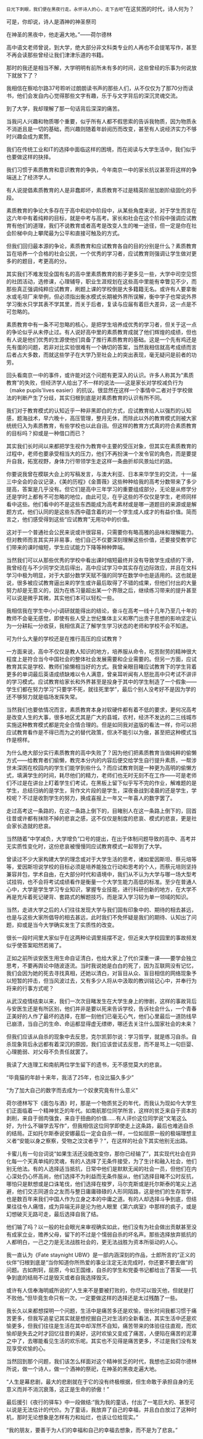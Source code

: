 `日光下刺眼，我们便在黑夜行走。永怀诗人的心，走下去吧`
​​“在这贫困的时代，诗人何为？

可是，你却说，诗人是酒神的神圣祭司

在神圣的黑夜中，他走遍大地。”——荷尔德林

高中语文老师曾说，到大学，绝大部分非文科类专业的人再也不会提笔写作，甚至不再会读那些曾经让我们津津乐道的书籍。

那时的我还是相当不解，大学明明有前所未有多的时间，这些曾经的乐事为何说放下就放下了？

我相信在察哈尔路37号聆听过朗朗读书声的那些人们，从不仅仅为了那70分而读书，他们会发自内心觉得那些文字有趣，乐于与文字背后的深沉灵魂交流。

到了大学，我却理解了那一句话背后深深的痛苦。

当我问人兴趣和物质哪个重要，似乎所有人都不假思索的告诉我物质，因为物质永不消逝且是一切的基础，而兴趣则随着年龄阅历而改变，甚至有人说经济实力不够时兴趣会成为累赘。

我们在传统工业和IT的选择中面临这样的困境，而在阅读与大学生活中，我们似乎也要做这样的抉择。

我们习惯于素质教育和意识教育的争执，今年南京一中的家长抗议甚至将这样的争端送上了经济学人。

有人说提倡素质教育的人是非蠢即坏，素质教育不过是精英阶层加剧阶级固化的手段。

素质教育的争论大多存在于高中和初中阶段中，从某些角度来说，对于学生而言在这六年中有着纯粹的目标，就是中考与高考。家长和社会在这个阶段中强调应试教育有他们的道理，我们不说教育或者高考是改变人生的唯一途径，但一定是你在社会阶梯中向上攀爬最为公平和直接可触及的方式。

但我们回归最本源的争论，素质教育和应试教育各自的目的分别是什么？素质教育旨在培养一个合格的社会公民，一个优秀的学习者，应试教育则强调让学生做对更多的的题目，考更高的分。

其实我们不难发现全国有名的高中里素质教育的影子更多见一些，大学中司空见惯的社团活动，选修课，心理辅导，职业生涯规划在这些高中里能有幸瞥见不少，而那些真正强调纯粹应试教育，刷题上课的学校倒是大多籍籍无名。或许有人要拿衡水或毛坦厂来举例，但必须指出衡水模式长期被外界所误解，衡中学子也常说外界学习衡水只学其表不学其里，而关于后者，复读与应届有着巨大差异，这一点是不可忽略的。

素质教育中有一条不可忽略的核心，是把学生培养成优秀的学习者，但关于这一点的争论似乎从未停止过。有人说好高中里的素质教育成就了他们辉煌的成绩，但也有人说是他们优秀的生源使他们具备了推行素质教育的基础。这是一个先有鸡还是先有蛋的问题，若非对比实验很难有一个确切的答案，当然我相信就高考成绩而言后者占大多数，而就这些学子在大学乃至社会上的突出表现，毫无疑问是前者的功劳。

回头看南京一中的事件，或许能对这个问题有更深入的认识。许多人称其为“素质教育”的失败，但经济学人给出了不一样的说法——这是家长对学校减负行为（make pupils'lives easier）的抗议。很显然在这样一个事情中二者对于学校做法的判断产生了分歧，其实归根到底是对素质教育的认识有所不同。

我们对于教育模式的认知近乎一种非黑即白的方式，应试教育给人以强烈的认知感，题海战术，早六晚十，高压管理，整月无休，而除此以外的教育模式则被大家统统归入为素质教育，有些学校也以此自诩。但这样的教育方式真的符合素质教育的目标吗？抑或是一种借口而已？

其实我们长时间以来都把学生视作为教育中主要的受压对象，但其实在素质教育的过程中，老师也要承受相当大的压力，他们不再扮演一个发令官的角色，而是要提升自我，拓宽视野，身体力行带领学生走这样一条曲折却风景灿烂的路。

你要说我曾在模联大会上的写稿发言，与澳大利亚、日本来华学生的交流，十一届三中全会的会议记录，《美的历程》《金蔷薇》这些种种给我的高考分数带来了多少提高，答案是几乎没有。但它们是高中三年学习的重要组成部分，无论是从修学分还是学时上都有不可忽略的地位，由此可见，在乎这些的不仅仅是学生，老师同样看中这些。他们看中的不是这些东西能成为高考素材或是哪一道题目的来源或是解题方式，他们认同的是这些东西中蕴含着的对一个学生成人成才的有益价值。简而言之，他们感受得到这些“应试教育”无用功中的价值。

这对于一个普通社会公民来说或许很容易，只需要你有略高雅的品味和理解能力。但对教师而言其实并非易事，他们自己不仅要深刻理解这些价值，还要接受教学它们带来的课时缩短，学生应试能力下降等种种弊端。

当然我们可以从那些优秀的学校中看出课时缩短最终并没有导致学生成绩的下滑，我曾经在与不少同学交流后得出，高中应试学习中其实存在边际效应，并且在文科学习中极为明显，对于大部分数学天赋不强的同学在数学中也是适用的。这也就是说，很多被应试教育逼出来的学生或许最后取得了不错的成果，但他们付出的大量努力却是无意义的，因为在练习量超出某一个界限之后，继续练习带来的提升甚至可以说是微乎其微，其实他们本可以轻松一些。

我相信我在学生中小小调研就能得出的结论，奋斗在高考一线十几年乃至几十年的教师不会毫无感觉，即使有些人受上世纪集体主义和寒门出贵子思想的影响坚定认为一分耕耘一分收获，我相信真正了解学生学习状态的老师和学校不会不知道。

可为什么大量的学校还是在推行高压的应试教育？

一方面来说，高中不仅仅是教人知识的地方，培养服从命令，吃苦耐劳的精神很大程度上是符合当今中国社会的整体社会发展需要和企业需要的。但另一方面，应试教育其实是学校、教师们偷懒相当好的方式。我曾亲眼目睹应试教育下的学生背着更多的单词最后英语成绩缺难以令人满意，曾亲耳听闻有人怒批高中只考试不讲评的学习模式。应试教育给家长和外界甚至是投身于其中的学生制造了一个假象——学生们都在努力学习“只要学不死，就往死里学”，最后个别人没考好不是因为学的还不够努力就是临场发挥失常。

当然我们也要依情况而言，素质教育本身对软硬件都有着不低的要求，更何况高考是改变人生的大事，很多地区尤其是广大的县城，农村，经济不发达的二三线城市实施这种教育模式都是完全合情合理的。但是如同我对盗版的看法一样，你可以把应试教育看作是不得已而为之的替代政策，但决不能引以为傲，甚至把这种模式当作是榜样。

为什么绝大部分实行素质教育的高中失败了？因为他们把素质教育当做纯粹的偷懒方式——给教育者们偷懒，教完本分内的内容后便交给学生自行提升素质，一帮涉世未深困在校园内的学生们能学到些什么？而应试教育则是一种更为高明的偷懒方式，填满学生的时间，耗尽他们的精力，老师们也无时无刻不在工作——可是老师们不过是在讲台上盯着学生们考试，在黑板上留下似乎写不完的作业，解难题的是学生，总结归纳的是学生，背作文片段的是学生，深夜奋战到凌晨的还是学生，学校呢？不过是收割学生的努力，换成喜报上一年又一年喜人的数字罢了。

走过高考这一条路的，在这一条路上倒下的，目睹别人在这一条路上倒下的，回首往昔或许都有抹除不掉的悲哀之感，这不仅仅是制度的悲哀、模式的悲哀，更是社会家长造就的悲哀。

当然随着“中学减负，大学增负”口号的提出，在出于体制问题导致的高中、高考并无实质性变化时，这份悲哀被慢慢同应试教育模式一起带到了大学。

曾读过不少大家构建大学的理念或对于大学生活的思考，诸如爱因斯坦、蔡元培等等，爱因斯坦说学校的目标必须是培养能独立行动和思考的个人，而蔡元培则坚持兼容并包，学术自由，在大部分时代和语境中，我们从不认为大学与哪一场大型考试挂钩，也不会将考试成绩看作是衡量一个大学生能力高低的标准。至少在普通人心中，大学是学生学习专业知识，掌握专业技能，进行科研创新的地方，在大学不再是充斥着死记硬背、套路式的解题技巧，而是深入学习较为单一领域的知识。

当然，走进大学之后的人们往往发现大学与我们固有印象中的、期待的相去甚远，也是与这些大家所倡导的相去甚远，此时我们不免怀疑是我们的期待、认知出了问题，抑或是当今大学确实发生了实质性的改变。

很长一段时间里大家似乎在这两种论调里摇摆不定，但近来大学校园里的事故频发似乎使答案昭然若揭了。

正如之前所谈安医生用生命自证清白，也给大家上了代价深重一课——要学会独立思考，不要再舆论中随波逐流。当时我说她是白白的死了，因为互联网没有记忆，我们会因为她的死去寻找真相，还她以清白，对盲目从众、盲目相信的网络现象予以短暂的抨击，但当风波过去，又有多少人将从中汲取的教训铭记心中，并奉行为将来的行事方式呢？

从武汉疫情结束以来，我们一次次目睹发生在大学生身上的惨剧，这样的事故背后与安医生还是有所区别，他们并非是要以死来告诉学校，告诉社会什么，一个青春正美好的人作了最坏的选择，在那一刻他们已毫无心气，他们心里最后一道防线早已崩溃，当自己的生命、命运都显得虚无缥缈，哪还去关注什么国家社会的未来？

但我们应该从自杀的现象中去反思，克尔凯郭尔说：学习哲学，就是练习自杀。自杀现象背后永远都有着深沉的原因，我们应该尝试去反思，而不是骂上一句巨婴、心理脆弱、对父母不负责任就罢了。

我读了大连理工和南航两位学生留下的遗书，无不感觉莫大的悲哀。

“毕竟猫的年龄十来年，我活了25年，也没比猫久多少”

“为了加大自己的数字而去成为一个奴隶究竟有什么意义”

荷尔德林写下《面包与酒》时，那是一个物质贫乏的年代，而我认为现如今大学生们正面临着一个精神贫乏的年代。如南航那位同学所言，这样的贫乏来自于资本的剥削，来自于弱肉强食，来自于扭曲的价值……有人评价这位同学说“文笔这么好，为什么不辍学去写作”，但我相信这位同学即使走上这条路，最后也难逃自杀的结局。正如托尔斯泰说安娜最后一定会自杀一样，一位如屈原一般的极端理想主义者“安能以身之察察，受物之汶汶者乎？”，在这样的社会下其实他别无出路。

卡蜜儿有一句台词说“如果生活还没能改变你，那你已经输了”，其实现代社会在异化每一个天真单纯的灵魂，有的人选择了无条件接受，为了生计和融入社会，他们别无他法。有的人选择适当抵抗，日常中他们是默默无闻的社会一员，但他们在内心深处仍心怀高尚，他们选择不为利益而无条件服从，他们选择目睹不公时反抗，哪怕只是默想或是口诛笔伐，他们选择在梭罗，马尔克斯或是托尔斯泰的笔尖上逃避，他们交志同道合之友而与整日庸庸碌碌的人形同陌路，这是他们的生存哲学，也是数百年来我们中国人作为立身之本的中庸之道。有的人却选择斗争到底，但结果往往令人痛惜，成为异端无非是沦为他人眼里《第六病室》中那样的疯子，或是幻想破灭无路可走，最后选择自我了结。

他们输了吗？以一般的社会眼光来审视确实如此，他们没有为社会做出贡献甚至没有成家立业，赡养父母，留下的不过是个懦弱自杀的坏名声。那些选择放弃抵抗的人都明白，一己之力是无法战胜社会的，更无法战胜为资本所驱动的人心。

我一直认为《Fate staynight UBW》是一部内涵深刻的作品，士郎所言的“正义的伙伴”归根到底是“当你知道你所热爱的事业注定无法完成时，你还要不要去做”的问题。古如荆轲，屈原，今如王国维，自杀的学生和党委书记都给出了答案——抗争到底的结局不过是毁灭或者自我选择毁灭。

或许有人信奉海明威所说的“人生来不是要被打败的，你尽可以毁灭他，但就是打不败他。”但毕竟生命只有一次，一定要做这样的选择还是太过残酷了一些。

我长久以来都想探明一个问题，生活中是痛苦多还是欢愉，很长时间我都习惯于痛苦更多，但我写追星记其实就是想挖掘自己对生活的全新看法，其实生活中还是欢愉更多，但我们往往是生活在其中却浑然不自知，痛苦带来的体验往往直观，而欢愉却是失去之时才回忆往昔的美好，这时欢愉又变成了痛苦，人便陷在痛苦的泥潭之中了，去哪能看见生活的欢乐呢。其实也不见得是痛苦更多，不过是我们没有发现享受欢愉的心。

当然回到那个问题，我们该怎么样面对这个精神贫乏的时代，我想也正如荷尔德林所说，做一个诗人，做一个酒神的祭祀，在神圣的黑夜走遍大地。

“人生是幕悲剧，最大的悲剧就在于它的没有终极根据，但生命敢于承担自身的无意义而并不消沉衰落，这正是生命的骄傲！”

最后援引《夜行的驿车》中一段做结:“我为我的童话，付出了一笔巨大的、甚至可以说是无法估计的代价。为了童话，我放弃了自己的幸福，并且白白放过了这种时机，那时无论想象是怎样有力和灿烂，也该让位给现实。”

“我的朋友，要善于为人们的幸福和自己的幸福去想象，而不是为了悲哀。”​​​​
<!-- ##{"timestamp":1603209600}## -->